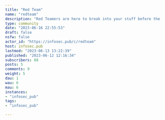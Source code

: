 ```yaml
---
title: "Red Team" 
name: "redteam"
description: "Red Teamers are here to break into your stuff before the bad guys do, and help you secure it. This is a place to discuss novel research, pentest tools and techniques, physical security and post memes about the Blue Team.Join us! We have cookies. Blue Team's cookies. >:)"
type: community
date: "2023-06-16 22:55:53"
draft: false
nsfw: false
actor_id: "https://infosec.pub/c/redteam"
host: infosec.pub
lastmod: "2023-06-13 13:22:39"
published: "2023-06-12 12:16:34"
subscribers: 88
posts: 5
comments: 9
weight: 5
dau: 1
wau: 6
mau: 6
instances:
- "infosec_pub"
tags: 
- "infosec_pub"

---
```


